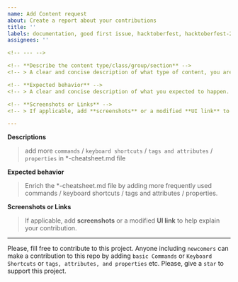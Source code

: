 ```yaml
---
name: Add Content request
about: Create a report about your contributions
title: ''
labels: documentation, good first issue, hacktoberfest, hacktoberfest-2022
assignees: ''

<!-- --- -->

<!-- **Describe the content type/class/group/section** -->
<!-- > A clear and concise description of what type of content, you are adding here, in which file. -->

<!-- **Expected behavior** -->
<!-- > A clear and concise description of what you expected to happen. -->

<!-- **Screenshots or Links** -->
<!-- > If applicable, add **screenshots** or a modified **UI link** to help explain your contribution. -->

---
```


**Descriptions**
> add more `commands` / `keyboard shortcuts` / `tags and attributes` / `properties` in *-cheatsheet.md file

**Expected behavior**
> Enrich the *-cheatsheet.md file by adding more frequently used commands / keyboard shortcuts / tags and attributes / properties.

**Screenshots or Links**
> If applicable, add **screenshots** or a modified **UI link** to help explain your contribution.

---

Please, fill free to contribute to this project. Anyone including `newcomers` can make a contribution to this repo by adding `basic Commands` or `Keyboard Shortcuts` or `tags, attributes, and properties` etc. Please, give a `star` to support this project.
<br />

